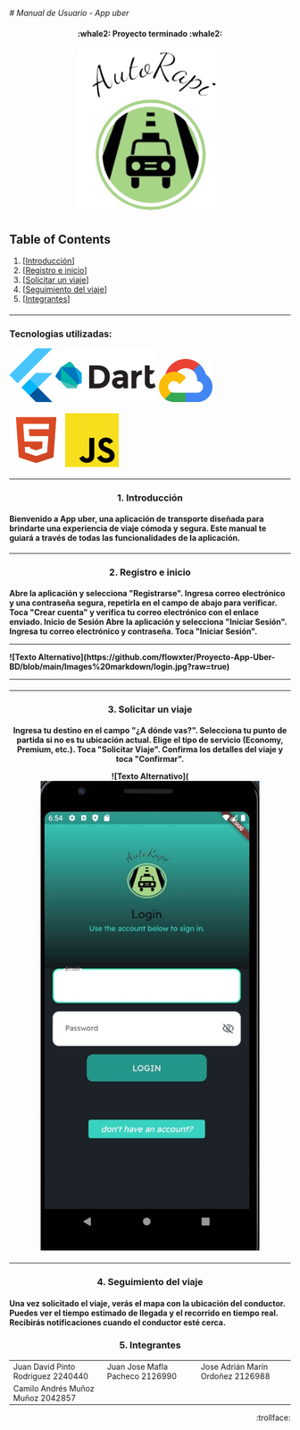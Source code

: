 <em> # Manual de Usuario - App uber</em>


<h4 align="center">
 :whale2: Proyecto terminado  :whale2:
</h4>

<p align="center">
   <img src=https://github.com/flowxter/Proyecto-App-Uber-BD/blob/main/Images%20markdown/logo_app_uber-removebg-preview.png?raw=true>
   </p>

## Table of Contents
1. [<a href="#descripcion-del-codigo">Introducción</a>]
2. [<a href="#paso-a-paso">Registro e inicio</a>]
3. [<a href="#video">Solicitar un viaje</a>]
4. [<a href="#seguimiento-viaje">Seguimiento del viaje</a>]
5. [<a href="#integrantes">Integrantes</a>]
<h4 align="center" id="descripcion-del-codigo">


<hr>
<h3>
 Tecnologias utilizadas:

![Texto Alternativo](https://github.com/flowxter/Proyecto-App-Uber-BD/blob/main/Images%20markdown/flutter2.png?raw=true)
![Texto Alternativo](https://github.com/flowxter/Proyecto-App-Uber-BD/blob/main/Images%20markdown/dart.png?raw=true)
![Texto Alternativo](https://github.com/flowxter/Proyecto-App-Uber-BD/blob/main/Images%20markdown/google%20cloud.png?raw=true)

![Texto Alternativo](https://github.com/flowxter/Proyecto-App-Uber-BD/blob/main/Images%20markdown/html.png?raw=true)
![Texto Alternativo](https://github.com/flowxter/Proyecto-App-Uber-BD/blob/main/Images%20markdown/javascript-js-icon-2048x2048-nyxvtvk0.png?raw=true)




</h3>

 ---
 <h3 align="center">
1. Introducción
</h3>

<h4>
   Bienvenido a App uber, una aplicación de transporte diseñada para brindarte una experiencia de viaje cómoda y segura. Este manual te guiará a través de todas las funcionalidades de la aplicación.

</h4>
<hr>

<h3 align="center" id="paso-a-paso">
2. Registro e inicio
</h3>

<h4>
    Abre la aplicación y selecciona "Registrarse". Ingresa correo electrónico y una contraseña segura, repetirla en el campo de abajo para verificar. Toca "Crear cuenta" y verifica tu correo electrónico con el enlace enviado.
    Inicio de Sesión Abre la aplicación y selecciona "Iniciar Sesión". Ingresa tu correo electrónico y contraseña. Toca "Iniciar Sesión".
<hr>
   ![Texto Alternativo](https://github.com/flowxter/Proyecto-App-Uber-BD/blob/main/Images%20markdown/login.jpg?raw=true)
 <hr>
</h4>


<hr>
<h3 align="center" id="video"> 
3. Solicitar un viaje
</h3>

<h4 align="center">
  Ingresa tu destino en el campo "¿A dónde vas?". Selecciona tu punto de partida si no es tu ubicación actual. Elige el tipo de servicio (Economy, Premium, etc.). Toca "Solicitar Viaje". Confirma los detalles del viaje y toca "Confirmar".

![Texto Alternativo](![Texto Alternativo](https://github.com/flowxter/Proyecto-App-Uber-BD/blob/main/Images%20markdown/login.jpg?raw=true)
</h4>
<hr>

<h3 align="center" id="seguimiento-viaje">
4. Seguimiento del viaje
</h3>

<h4>
Una vez solicitado el viaje, verás el mapa con la ubicación del conductor. Puedes ver el tiempo estimado de llegada y el recorrido en tiempo real. Recibirás notificaciones cuando el conductor esté cerca.

  
</h4>

<h3 align="center" id="integrantes"> 
5. Integrantes
</h3>

<div align="center">

<table>
<tr>
<td width="33%"">
Juan David Pinto Rodriguez
 2240440
</td>
<td width="33%">
Juan Jose Mafla Pacheco
2126990
 
</td>
<td width="33%">
Jose Adrián Marín Ordoñez
 2126988
</td>
</tr>

<tr>
<td width="33%">
 Camilo Andrés Muñoz Muñoz 
 2042857
</td>
</tr>
</table>
</div>






<p align="right">
:trollface:
</p>



